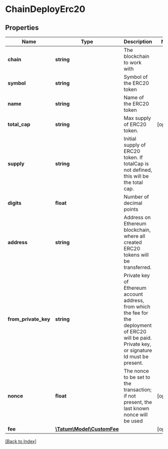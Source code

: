 # ChainDeployErc20

## Properties

Name | Type | Description | Notes
------------ | ------------- | ------------- | -------------
**chain** | **string** | The blockchain to work with |
**symbol** | **string** | Symbol of the ERC20 token |
**name** | **string** | Name of the ERC20 token |
**total_cap** | **string** | Max supply of ERC20 token. | [optional]
**supply** | **string** | Initial supply of ERC20 token. If totalCap is not defined, this will be the total cap. |
**digits** | **float** | Number of decimal points |
**address** | **string** | Address on Ethereum blockchain, where all created ERC20 tokens will be transferred. |
**from_private_key** | **string** | Private key of Ethereum account address, from which the fee for the deployment of ERC20 will be paid. Private key, or signature Id must be present. |
**nonce** | **float** | The nonce to be set to the transaction; if not present, the last known nonce will be used | [optional]
**fee** | [**\Tatum\Model\CustomFee**](CustomFee.md) |  | [optional]

[[Back to Index]](../index.md)
